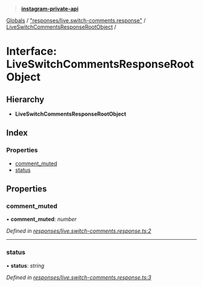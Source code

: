 > **[instagram-private-api](../README.md)**

[Globals](../README.md) / ["responses/live.switch-comments.response"](../modules/_responses_live_switch_comments_response_.md) / [LiveSwitchCommentsResponseRootObject](_responses_live_switch_comments_response_.liveswitchcommentsresponserootobject.md) /

# Interface: LiveSwitchCommentsResponseRootObject

## Hierarchy

* **LiveSwitchCommentsResponseRootObject**

## Index

### Properties

* [comment_muted](_responses_live_switch_comments_response_.liveswitchcommentsresponserootobject.md#comment_muted)
* [status](_responses_live_switch_comments_response_.liveswitchcommentsresponserootobject.md#status)

## Properties

###  comment_muted

• **comment_muted**: *number*

*Defined in [responses/live.switch-comments.response.ts:2](https://github.com/dilame/instagram-private-api/blob/173bc62/src/responses/live.switch-comments.response.ts#L2)*

___

###  status

• **status**: *string*

*Defined in [responses/live.switch-comments.response.ts:3](https://github.com/dilame/instagram-private-api/blob/173bc62/src/responses/live.switch-comments.response.ts#L3)*